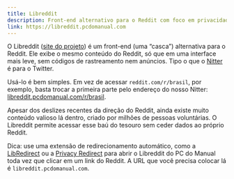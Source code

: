 ```yaml
---
title: Libreddit
description: Front-end alternativo para o Reddit com foco em privacidade.
link: https://libreddit.pcdomanual.com
---
```


O Libreddit ([site do projeto](https://github.com/libreddit/libreddit)) é um front-end (uma “casca”) alternativa para o Reddit. Ele exibe o mesmo conteúdo do Reddit, só que em uma interface mais leve, sem códigos de rastreamento nem anúncios. Tipo o que o [Nitter](https://pcdomanual.com/services/nitter/) é para o Twitter.

Usá-lo é bem simples. Em vez de acessar `reddit.com/r/brasil`, por exemplo, basta trocar a primeira parte pelo endereço do nosso Nitter: [libreddit.pcdomanual.com/r/brasil](https://libreddit.pcdomanual.com/r/brasil).

Apesar dos deslizes recentes da direção do Reddit, ainda existe muito conteúdo valioso lá dentro, criado por milhões de pessoas voluntárias. O Libreddit permite acessar esse baú do tesouro sem ceder dados ao próprio Reddit.

Dica: use uma extensão de redirecionamento automático, como a [LibRedirect](https://libredirect.github.io/) ou a [Privacy Redirect](https://github.com/SimonBrazell/privacy-redirect) para abrir o Libreddit do PC do Manual toda vez que clicar em um link do Reddit. A URL que você precisa colocar lá é `libreddit.pcdomanual.com`.